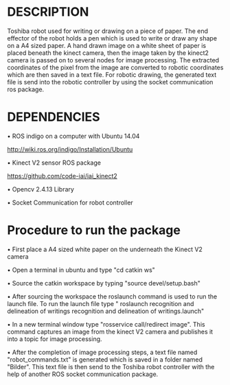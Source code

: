 # DESCRIPTION

Toshiba robot used for writing or drawing on a piece of paper. The end effector of the robot holds a pen which is used to write or draw any shape on a A4 sized paper. A hand drawn image on a white sheet of paper is placed beneath the kinect camera, then the image taken by the kinect2 camera is passed on to several nodes for image processing. The extracted coordinates of the pixel from the image are converted to robotic coordinates which are then saved in a text file. For robotic drawing, the generated text file is send into the robotic controller by using the socket communication ros package.


# DEPENDENCIES

• ROS indigo on a computer with Ubuntu 14.04 

http://wiki.ros.org/indigo/Installation/Ubuntu

• Kinect V2 sensor ROS package

https://github.com/code-iai/iai_kinect2


• Opencv 2.4.13 Library

• Socket Communication for robot controller



# Procedure to run the package


• First place a A4 sized white paper on the underneath the Kinect V2 camera

• Open a terminal in ubuntu and type "cd catkin ws"

• Source the catkin workspace by typing "source devel/setup.bash"

• After sourcing the workspace the roslaunch command is used to run the launch file. To run the launch file type " roslaunch recognition and delineation of writings recognition and delineation of writings.launch"

• In a new terminal window type "rosservice call/redirect image". This command captures an image from the kinect V2 camera and publishes it into a topic for image processing.


• After the completion of image processing steps, a text file named "robot_commands.txt" is generated which is saved in a folder   named "Bilder". This text file is then send to the Toshiba robot controller with the help of another ROS socket communication package. 


